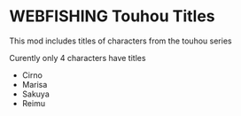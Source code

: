 # WEBFISHING Touhou Titles

This mod includes titles of characters from the touhou series

Curently only 4 characters have titles
- Cirno
- Marisa
- Sakuya
- Reimu
